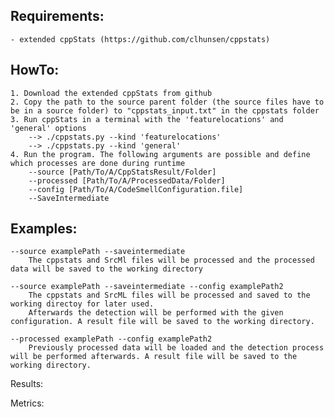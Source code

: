 ## Requirements:
	- extended cppStats (https://github.com/clhunsen/cppstats)

## HowTo:
	1. Download the extended cppStats from github
	2. Copy the path to the source parent folder (the source files have to be in a source folder) to "cppstats_input.txt" in the cppstats folder
	3. Run cppStats in a terminal with the 'featurelocations' and 'general' options
		--> ./cppstats.py --kind 'featurelocations'
		--> ./cppstats.py --kind 'general'
	4. Run the program. The following arguments are possible and define which processes are done during runtime
		--source [Path/To/A/CppStatsResult/Folder]
		--processed [Path/To/A/ProcessedData/Folder]
		--config [Path/To/A/CodeSmellConfiguration.file]
		--SaveIntermediate
		
## Examples:
	--source examplePath --saveintermediate
		The cppstats and SrcMl files will be processed and the processed data will be saved to the working directory
	
	--source examplePath --saveintermediate --config examplePath2
		The cppstats and SrcML files will be processed and saved to the working directoy for later used.
		Afterwards the detection will be performed with the given configuration. A result file will be saved to the working directory.
		
	--processed examplePath --config examplePath2
		Previously processed data will be loaded and the detection process will be performed afterwards. A result file will be saved to the working directory.

Results:
	

Metrics:
